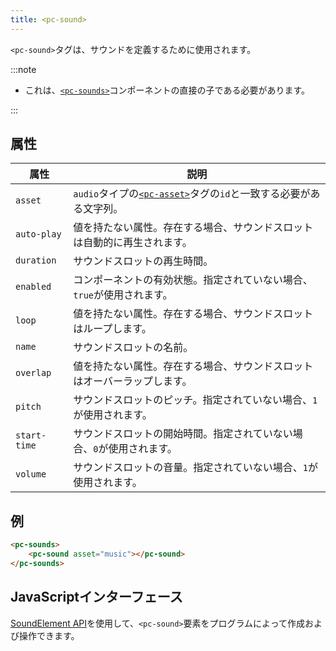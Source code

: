 ```yaml
---
title: <pc-sound>
---
```


`<pc-sound>`タグは、サウンドを定義するために使用されます。

:::note

* これは、[`<pc-sounds>`](../pc-sounds)コンポーネントの直接の子である必要があります。

:::

## 属性

| 属性 | 説明 |
| --- | --- |
| `asset` | `audio`タイプの[`<pc-asset>`](../pc-asset)タグの`id`と一致する必要がある文字列。 |
| `auto-play` | 値を持たない属性。存在する場合、サウンドスロットは自動的に再生されます。 |
| `duration` | サウンドスロットの再生時間。 |
| `enabled` | コンポーネントの有効状態。指定されていない場合、`true`が使用されます。 |
| `loop` | 値を持たない属性。存在する場合、サウンドスロットはループします。 |
| `name` | サウンドスロットの名前。 |
| `overlap` | 値を持たない属性。存在する場合、サウンドスロットはオーバーラップします。 |
| `pitch` | サウンドスロットのピッチ。指定されていない場合、`1`が使用されます。 |
| `start-time` | サウンドスロットの開始時間。指定されていない場合、`0`が使用されます。 |
| `volume` | サウンドスロットの音量。指定されていない場合、`1`が使用されます。 |

## 例

```html
<pc-sounds>
    <pc-sound asset="music"></pc-sound>
</pc-sounds>
```

## JavaScriptインターフェース

[SoundElement API](https://api.playcanvas.com/web-components/classes/SoundElement.html)を使用して、`<pc-sound>`要素をプログラムによって作成および操作できます。
